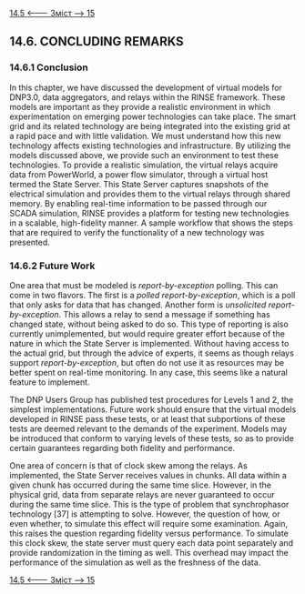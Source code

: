 [14.5 <--- ](14_5.md) [   Зміст   ](README.md) [--> 15](15.md)

## 14.6. CONCLUDING REMARKS

### 14.6.1 Conclusion

In this chapter, we have discussed the development of virtual models for DNP3.0, data aggregators, and relays within the RINSE framework. These models are important as they provide a realistic environment in which experimentation on emerging power technologies can take place. The smart grid and its related technology are being integrated into the existing grid at a rapid pace and with little validation. We must understand how this new technology affects existing technologies and infrastructure. By utilizing the models discussed above, we provide such an environment to test these technologies. To provide a realistic simulation, the virtual relays acquire data from PowerWorld, a power flow simulator, through a virtual host termed the State Server. This State Server captures snapshots of the electrical simulation and provides them to the virtual relays through shared memory. By enabling real-time information to be passed through our SCADA simulation, RINSE provides a platform for testing new technologies in a scalable, high-fidelity manner. A sample workflow that shows the steps that are required to verify the functionality of a new technology was presented.

### 14.6.2 Future Work

One area that must be modeled is *report-by-exception* polling. This can come in two flavors. The first is a *polled report-by-exception*, which is a poll that only asks for data that has changed. Another form is *unsolicited report-by-exception*. This allows a relay to send a message if something has changed state, without being asked to do so. This type of reporting is also currently unimplemented, but would require greater effort because of the nature in which the State Server is implemented. Without having access to the actual grid, but through the advice of experts, it seems as though relays support *report-by-exception*, but often do not use it as resources may be better spent on real-time monitoring. In any case, this seems like a natural feature to implement.

The DNP Users Group has published test procedures for Levels 1 and 2, the simplest implementations. Future work should ensure that the virtual models developed in RINSE pass these tests, or at least that subportions of these tests are deemed relevant to the demands of the experiment. Models may be introduced that conform to varying levels of these tests, so as to provide certain guarantees regarding both fidelity and performance.

One area of concern is that of clock skew among the relays. As implemented, the State Server receives values in chunks. All data within a given chunk has occurred during the same time slice. However, in the physical grid, data from separate relays are never guaranteed to occur during the same time slice. This is the type of problem that synchrophasor technology [37] is attempting to solve. However, the question of how, or even whether, to simulate this effect will require some examination. Again, this raises the question regarding fidelity versus performance. To simulate this clock skew, the state server must query each data point separately and provide randomization in the timing as well. This overhead may impact the performance of the simulation as well as the freshness of the data.

[14.5 <--- ](14_5.md) [   Зміст   ](README.md) [--> 15](15.md)